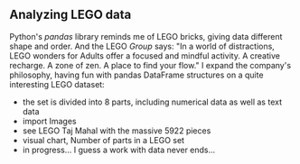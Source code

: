## Analyzing LEGO data
Python's $pandas$ library reminds me of LEGO bricks, giving data different shape and order. And the LEGO $Group$ says: "In a world of distractions, LEGO wonders for Adults offer a focused and mindful activity. A creative recharge. A zone of zen. A place to find your flow." I expand the company's philosophy, having fun with pandas DataFrame structures on a quite interesting LEGO dataset:

- the set is divided into 8 parts, including numerical data as well as text data
- import Images
- see LEGO Taj Mahal with the massive 5922 pieces
- visual chart, Number of parts in a LEGO set
- in progress... I guess a work with data never ends...
